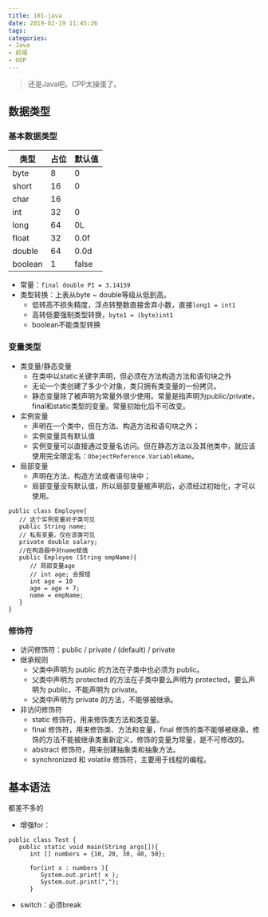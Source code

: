```yaml
---
title: 101-java
date: 2019-02-19 11:45:26
tags:
categories:
- Java
- 前端
- OOP
---
```


> 还是Java吧。CPP太操蛋了。

<!-- more -->

## 数据类型

### 基本数据类型

| 类型 | 占位 | 默认值|
|----|-----| ---|
| byte      | 8  | 0  
| short     | 16 | 0
| char      | 16 | 
| int       | 32 | 0
| long      | 64 | 0L
| float     | 32 | 0.0f
| double    | 64 | 0.0d
| boolean   | 1  | false

* 常量：`final double PI = 3.14159`
* 类型转换：上表从byte ~ double等级从低到高。
  * 低转高不损失精度，浮点转整数直接舍弃小数，直接`long1 = int1`
  * 高转低要强制类型转换，`byte1 = (byte)int1`
  * boolean不能类型转换

### 变量类型

* 类变量/静态变量
  * 在类中以static关键字声明，但必须在方法构造方法和语句块之外
  * 无论一个类创建了多少个对象，类只拥有类变量的一份拷贝。
  * 静态变量除了被声明为常量外很少使用。常量是指声明为public/private，final和static类型的变量。常量初始化后不可改变。
* 实例变量
  * 声明在一个类中，但在方法、构造方法和语句块之外；
  * 实例变量具有默认值
  * 实例变量可以直接通过变量名访问。但在静态方法以及其他类中，就应该使用完全限定名：`ObejectReference.VariableName`。
* 局部变量
  * 声明在方法、构造方法或者语句块中；
  * 局部变量没有默认值，所以局部变量被声明后，必须经过初始化，才可以使用。

````
public class Employee{
   // 这个实例变量对子类可见
   public String name;
   // 私有变量，仅在该类可见
   private double salary;
   //在构造器中对name赋值
   public Employee (String empName){
      // 局部变量age
      // int age; 会报错
      int age = 10
      age = age + 7;
      name = empName;
   }
}
````

### 修饰符

* 访问修饰符：public / private / (default) / private
* 继承规则
  * 父类中声明为 public 的方法在子类中也必须为 public。
  * 父类中声明为 protected 的方法在子类中要么声明为 protected，要么声明为 public，不能声明为 private。
  * 父类中声明为 private 的方法，不能够被继承。
* 非访问修饰符
  * static 修饰符，用来修饰类方法和类变量。
  * final 修饰符，用来修饰类、方法和变量，final 修饰的类不能够被继承，修饰的方法不能被继承类重新定义，修饰的变量为常量，是不可修改的。
  * abstract 修饰符，用来创建抽象类和抽象方法。
  * synchronized 和 volatile 修饰符，主要用于线程的编程。

## 基本语法

都差不多的

* 增强for：

````
public class Test {
   public static void main(String args[]){
      int [] numbers = {10, 20, 30, 40, 50};
 
      for(int x : numbers ){
         System.out.print( x );
         System.out.print(",");
      }
````

* switch：必须break

